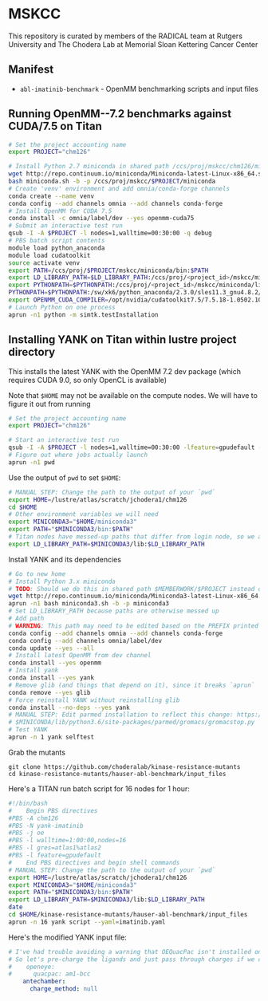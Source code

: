 # MSKCC

This repository is curated by members of the RADICAL team at Rutgers University and The Chodera Lab at Memorial Sloan Kettering Cancer Center 

## Manifest

* `abl-imatinib-benchmark` - OpenMM benchmarking scripts and input files

## Running OpenMM--7.2 benchmarks against CUDA/7.5 on Titan 

```bash
# Set the project accounting name
export PROJECT="chm126"

# Install Python 2.7 miniconda in shared path /ccs/proj/mskcc/chm126/miniconda
wget http://repo.continuum.io/miniconda/Miniconda-latest-Linux-x86_64.sh -O miniconda.sh
bash miniconda.sh -b -p /ccs/proj/mskcc/$PROJECT/miniconda
# Create 'venv' environment and add omnia/conda-forge channels
conda create --name venv
conda config --add channels omnia --add channels conda-forge
# Install OpenMM for CUDA 7.5
conda install -c omnia/label/dev --yes openmm-cuda75
# Submit an interactive test run
qsub -I -A $PROJECT -l nodes=1,walltime=00:30:00 -q debug
# PBS batch script contents
module load python_anaconda
module load cudatoolkit
source activate venv
export PATH=/ccs/proj/$PROJECT/mskcc/miniconda/bin:$PATH
export LD_LIBRARY_PATH=$LD_LIBRARY_PATH:/ccs/proj/<project_id>/mskcc/miniconda/lib
export PYTHONPATH=$PYTHONPATH:/ccs/proj/<project_id>/mskcc/miniconda/lib/python2.7/site-packages/
PYTHONPATH=$PYTHONPATH:/sw/xk6/python_anaconda/2.3.0/sles11.3_gnu4.8.2/lib/python2.7/site-packages/
export OPENMM_CUDA_COMPILER=/opt/nvidia/cudatoolkit7.5/7.5.18-1.0502.10743.2.1/bin/nvcc
# Launch Python on one process
aprun -n1 python -m simtk.testInstallation
```

## Installing YANK on Titan within lustre project directory

This installs the latest YANK with the OpenMM 7.2 dev package (which requires CUDA 9.0, so only OpenCL is available)

Note that `$HOME` may not be available on the compute nodes. We will have to figure it out from running
```bash
# Set the project accounting name
export PROJECT="chm126"

# Start an interactive test run
qsub -I -A $PROJECT -l nodes=1,walltime=00:30:00 -lfeature=gpudefault -lgres=atlas1 -q debug
# Figure out where jobs actually launch
aprun -n1 pwd
```
Use the output of `pwd` to set `$HOME`:
```bash
# MANUAL STEP: Change the path to the output of your `pwd`
export HOME=/lustre/atlas/scratch/jchodera1/chm126
cd $HOME
# Other environment variables we will need
export MINICONDA3="$HOME/miniconda3"
export PATH="$MINICONDA3/bin:$PATH"
# Titan nodes have messed-up paths that differ from login node, so we also need to set LD_LIBRARY_PATH
export LD_LIBRARY_PATH=$MINICONDA3/lib:$LD_LIBRARY_PATH

```
Install YANK and its dependencies
```bash
# Go to new home
# Install Python 3.x miniconda 
# TODO: Should we do this in shared path $MEMBERWORK/$PROJECT instead of new HOME?
wget http://repo.continuum.io/miniconda/Miniconda3-latest-Linux-x86_64.sh -O miniconda3.sh
aprun -n1 bash miniconda3.sh -b -p miniconda3
# Set LD_LIBRARY_PATH because paths are otherwise messed up
# Add path
# WARNING: This path may need to be edited based on the PREFIX printed above
conda config --add channels omnia --add channels conda-forge
conda config --add channels omnia/label/dev
conda update --yes --all
# Install latest OpenMM from dev channel
conda install --yes openmm
# Install yank
conda install --yes yank
# Remove glib (and things that depend on it), since it breaks `aprun`
conda remove --yes glib
# Force reinstall YANK without reinstalling glib
conda install --no-deps --yes yank
# MANUAL STEP: Edit parmed installation to reflect this change: https://github.com/ParmEd/ParmEd/pull/957
# $MINICONDA/lib/python3.6/site-packages/parmed/gromacs/gromacstop.py
# Test YANK
aprun -n 1 yank selftest
```
Grab the mutants
```
git clone https://github.com/choderalab/kinase-resistance-mutants
cd kinase-resistance-mutants/hauser-abl-benchmark/input_files
```
Here's a TITAN run batch script for 16 nodes for 1 hour:
```bash
#!/bin/bash
#    Begin PBS directives
#PBS -A chm126
#PBS -N yank-imatinib
#PBS -j oe
#PBS -l walltime=1:00:00,nodes=16
#PBS -l gres=atlas1%atlas2
#PBS -l feature=gpudefault
#    End PBS directives and begin shell commands
# MANUAL STEP: Change the path to the output of your `pwd`
export HOME=/lustre/atlas/scratch/jchodera1/chm126
export MINICONDA3="$HOME/miniconda3"
export PATH="$MINICONDA3/bin:$PATH"
export LD_LIBRARY_PATH=$MINICONDA3/lib:$LD_LIBRARY_PATH
date
cd $HOME/kinase-resistance-mutants/hauser-abl-benchmark/input_files
aprun -n 16 yank script --yaml=imatinib.yaml
```
Here's the modified YANK input file:
```YAML
# I've had trouble avoiding a warning that OEQuacPac isn't installed on TITAN even when installed,
# So let's pre-charge the ligands and just pass through charges if we can.
#    openeye:
#      quacpac: am1-bcc
    antechamber:
      charge_method: null

```
